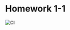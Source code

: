 # Homework 1-1

![CI](https://github.com/VyacheslavMiroshnik//AHJS-2-1/actions/workflows/web.yml/badge.svg)